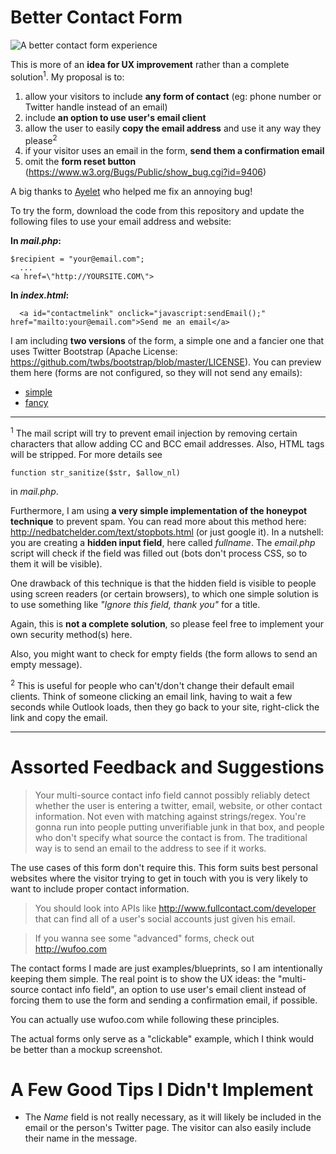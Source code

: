 Better Contact Form
=================
![A better contact form experience](/screenshot.png)


This is more of an **idea for UX improvement** rather than a complete solution<sup>1</sup>. My proposal is to: 

1. allow your visitors to include **any form of contact** (eg: phone number or Twitter handle instead of an email)
2. include **an option to use user's email client**
3. allow the user to easily **copy the email address** and use it any way they please<sup>2</sup>
4. if your visitor uses an email in the form, **send them a confirmation email**
5. omit the **form reset button** (https://www.w3.org/Bugs/Public/show_bug.cgi?id=9406)

A big thanks to [Ayelet](https://github.com/ayeletdn) who helped me fix an annoying bug!

To try the form, download the code from this repository and update the following files to use your email address and website:

**In _mail.php_:**

```
$recipient = "your@email.com";
  ...
<a href=\"http://YOURSITE.COM\">
```
**In _index.html_:**
```
  <a id="contactmelink" onclick="javascript:sendEmail();" href="mailto:your@email.com">Send me an email</a>
```

I am including **two versions** of the form, a simple one and a fancier one that uses Twitter Bootstrap (Apache License: https://github.com/twbs/bootstrap/blob/master/LICENSE). You can preview them here (forms are not configured, so they will not send any emails):

* [simple](http://fourtonfish.com/bettercontactform/simple)
* [fancy](http://fourtonfish.com/bettercontactform/fancy)


***
<sup>1</sup> The mail script will try to prevent email injection by removing certain characters that allow adding CC and BCC email addresses. Also, HTML tags will be stripped. For more details see

```
function str_sanitize($str, $allow_nl)
```

in _mail.php_.


Furthermore, I am using **a very simple implementation of the honeypot technique** to prevent spam. You can read more about this method here: http://nedbatchelder.com/text/stopbots.html (or just google it). In a nutshell: you are creating a **hidden input field**, here called _fullname_. The _email.php_ script will check if the field was filled out (bots don't process CSS, so to them it will be visible).

One drawback of this technique is that the hidden field is visible to people using screen readers (or certain browsers), to which one simple solution is to use something like _"Ignore this field, thank you"_ for a title.

Again, this is **not a complete solution**, so please feel free to implement your own security method(s) here.

Also, you might want to check for empty fields (the form allows to send an empty message).

<sup>2</sup> This is useful for people who can't/don't change their default email clients. Think of someone clicking an email link, having to wait a few seconds while Outlook loads, then they go back to your site, right-click the link and copy the email.

***
  
Assorted Feedback and Suggestions
=================================
  
>Your multi-source contact info field cannot possibly reliably detect whether the user is entering a twitter, email, website, or other contact information. Not even with matching against strings/regex. You're gonna run into people putting unverifiable junk in that box, and people who don't specify what source the contact is from. The traditional way is to send an email to the address to see if it works. 

The use cases of this form don't require this. This form suits best personal websites where the visitor trying to get in touch with you is very likely to want to include proper contact information.

> You should look into APIs like http://www.fullcontact.com/developer that can find all of a user's social accounts just given his email.

> If you wanna see some "advanced" forms, check out http://wufoo.com 

The contact forms I made are just examples/blueprints, so I am intentionally keeping them simple. The real point is to show the UX ideas: the "multi-source contact info field", an option to use user's email client instead of forcing them to use the form and sending a confirmation email, if possible.

You can actually use wufoo.com while following these principles.

The actual forms only serve as a "clickable" example, which I think would be better than a mockup screenshot.


A Few Good Tips I Didn't Implement
==================================
  
- The _Name_ field is not really necessary, as it will likely be included in the email or the person's Twitter page. The visitor can also easily include their name in the message.
